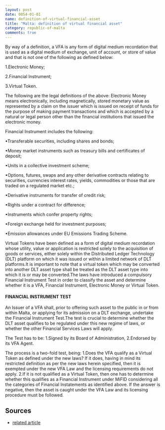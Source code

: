 ```yaml
---
layout: post
date: 0054-01-01
name: definition-of-virtual-financial-asset
title: "Malta: definition of virtual financial asset"
category: republic-of-malta
comments: true
---
```


By way of a definition, a VFA is any form of digital medium recordation that is used as a digital medium of exchange, unit of account, or store of value and that is not one of the following as defined below:

1.Electronic Money;

2.Financial Instrument;

3.Virtual Token.

The following are the legal definitions of the above:
Electronic Money means electronically, including magnetically, stored monetary value as represented by a claim on the issuer which is issued on receipt of funds for the purpose of making payment transactions and which is accepted by a natural or legal person other than the financial institutions that issued the electronic money.

Financial Instrument includes the following:

•Transferable securities, including shares and bonds;

•Money market instruments such as treasury bills and certificates of deposit;

•Units in a collective investment scheme;

•Options, futures, swaps and any other derivative contracts relating to securities, currencies interest rates, yields, commodities or those that are traded on a regulated market etc.;

•Derivative instruments for transfer of credit risk;

•Rights under a contract for difference;

•Instruments which confer property rights;

•Foreign exchange held for investment purposes; 

•Emission allowances under EU Emissions Trading Scheme.

Virtual Tokens have been defined as a form of digital medium recordation whose utility, value or application is restricted solely to the acquisition of goods or services, either solely within the Distributed Ledger Technology (DLT) platform on which it was issued or within a limited network of DLT platforms.It is important to note that a virtual token which may be converted into another DLT asset type shall be treated as the DLT asset type into which it is or may be converted.The laws have introduced a compulsory Financial Instrument Test in order to classify the asset and determine whether it is a VFA, Financial Instrument, Electronic Money or Virtual Token.

#### FINANCIAL INSTRUMENT TEST
An Issuer of a VFA shall, prior to offering such asset to the public in or from within Malta, or applying for its admission on a DLT exchange, undertake the Financial Instrument Test.The test is crucial to determine whether the DLT asset qualifies to be regulated under this new regime of laws, or whether the other Financial Services Laws will apply.

The Test has to be:
1.Signed by its Board of Administration, 
2.Endorsed by its VFA Agent.

The process is a two-fold test, being:
1.Does the VFA qualify as a Virtual Token as defined under the new laws? If it does, having in mind its restricted definition as per the new laws herein specified, then it is exempted under the new VFA Law and the licensing requirements do not apply.
2.If it is not qualified as a Virtual Token, then one has to determine whether this qualifies as a Financial Instrument under MiFID considering all the categories of Financial Instatements as identified above. If the answer is negative, then the asset is caught under the VFA Law and its licensing procedure must be followed.

Sources
---

* [related article](http://www.mondaq.com/x/766274/fin+tech/ICOs+The+New+Legislation+Updated+4th+Edition)
